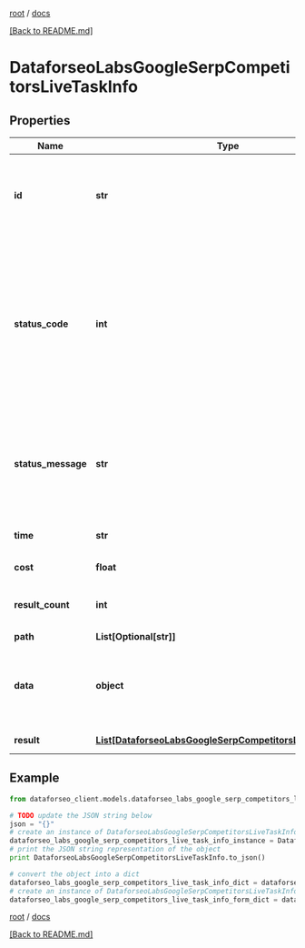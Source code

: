 [root](./../ "root") / [docs](./ "docs")

[[Back to README.md]](./../README.md "[Back to README.md]")

# DataforseoLabsGoogleSerpCompetitorsLiveTaskInfo

## Properties

Name | Type | Description | Notes
------------ | ------------- | ------------- | -------------
**id** | **str** | task identifier unique task identifier in our system in the UUID format | [optional]
**status_code** | **int** | status code of the task generated by DataForSEO, can be within the following range: 10000-60000 you can find the full list of the response codes here | [optional]
**status_message** | **str** | informational message of the task you can find the full list of general informational messages here | [optional]
**time** | **str** | execution time, seconds | [optional]
**cost** | **float** | total tasks cost, USD | [optional]
**result_count** | **int** | number of elements in the result array | [optional]
**path** | **List[Optional[str]]** | URL path | [optional]
**data** | **object** | contains the same parameters that you specified in the POST request | [optional]
**result** | [**List[DataforseoLabsGoogleSerpCompetitorsLiveResultInfo]**](DataforseoLabsGoogleSerpCompetitorsLiveResultInfo.md) | array of results | [optional]

## Example

```python
from dataforseo_client.models.dataforseo_labs_google_serp_competitors_live_task_info import DataforseoLabsGoogleSerpCompetitorsLiveTaskInfo

# TODO update the JSON string below
json = "{}"
# create an instance of DataforseoLabsGoogleSerpCompetitorsLiveTaskInfo from a JSON string
dataforseo_labs_google_serp_competitors_live_task_info_instance = DataforseoLabsGoogleSerpCompetitorsLiveTaskInfo.from_json(json)
# print the JSON string representation of the object
print DataforseoLabsGoogleSerpCompetitorsLiveTaskInfo.to_json()

# convert the object into a dict
dataforseo_labs_google_serp_competitors_live_task_info_dict = dataforseo_labs_google_serp_competitors_live_task_info_instance.to_dict()
# create an instance of DataforseoLabsGoogleSerpCompetitorsLiveTaskInfo from a dict
dataforseo_labs_google_serp_competitors_live_task_info_form_dict = dataforseo_labs_google_serp_competitors_live_task_info.from_dict(dataforseo_labs_google_serp_competitors_live_task_info_dict)
```

  

[root](./../ "root") / [docs](./ "docs")

[[Back to README.md]](./../README.md "[Back to README.md]")